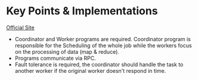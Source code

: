 # Key Points & Implementations
[Official Site](https://pdos.csail.mit.edu/6.824/labs/lab-mr.html)

+ Coordinator and Worker programs are required. Coordinator program is responsible for the Scheduling of the whole job while the workers focus on the processing of data (map & reduce).
+ Programs communicate via RPC.
+ Fault tolerance is required, the coordinator should handle the task to another worker if the original worker doesn't respond in time.